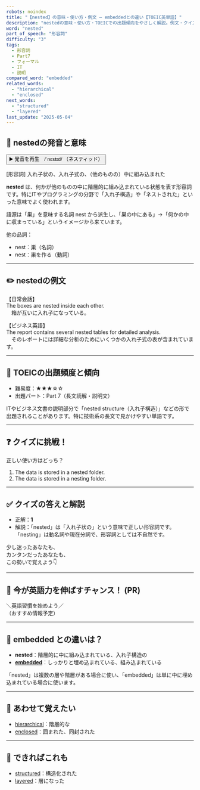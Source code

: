 ```yaml
---
robots: noindex
title: "【nested】の意味・使い方・例文 ― embeddedとの違い【TOEIC英単語】"
description: "nestedの意味・使い方・TOEICでの出題傾向をやさしく解説。例文・クイズ付きでembeddedとの違いもわかりやすく学べます。"
word: "nested"
part_of_speech: "形容詞"
difficulty: "3"
tags:
  - 形容詞
  - Part7
  - フォーマル
  - IT
  - 説明
compared_word: "embedded"
related_words:
  - "hierarchical"
  - "enclosed"
next_words:
  - "structured"
  - "layered"
last_update: "2025-05-04"
---
```


## 🔰 nestedの発音と意味

<button class="play-audio" onclick="playTTS('nested')">
  <span class="play-audio-main">
    ▶️ 発音を再生　/ˈnɛstɪd/
  </span>
  <span class="play-audio-sub">
    （ネスティッド）
  </span>
</button>

[形容詞] 入れ子状の、入れ子式の、（他のものの）中に組み込まれた

**nested** は、何かが他のものの中に階層的に組み込まれている状態を表す形容詞です。特にITやプログラミングの分野で「入れ子構造」や「ネストされた」といった意味でよく使われます。

語源は「巣」を意味する名詞 nest から派生し、「巣の中にある」→「何かの中に収まっている」というイメージから来ています。

他の品詞：  
- nest：巣（名詞）
- nest：巣を作る（動詞）

---

## ✏️ nestedの例文

【日常会話】  
The boxes are nested inside each other.  
　箱が互いに入れ子になっている。

【ビジネス英語】  
The report contains several nested tables for detailed analysis.  
　そのレポートには詳細な分析のためにいくつかの入れ子式の表が含まれています。

---

## 🎯 TOEICの出題頻度と傾向

- 難易度：★★★☆☆
- 出題パート：Part 7（長文読解・説明文）

ITやビジネス文書の説明部分で「nested structure（入れ子構造）」などの形で出題されることがあります。特に技術系の長文で見かけやすい単語です。

---

## ❓ クイズに挑戦！

正しい使い方はどっち？

1. The data is stored in a nested folder.  
2. The data is stored in a nesting folder.

---

## ✅ クイズの答えと解説

- 正解：**1**
- 解説：「nested」は「入れ子状の」という意味で正しい形容詞です。「nesting」は動名詞や現在分詞で、形容詞としては不自然です。

少し迷ったあなたも、  
カンタンだったあなたも、  
この勢いで覚えよう👇️

---

## 🚀 今が英語力を伸ばすチャンス！ (PR)

<div class="info-center">
＼英語習慣を始めよう／<br>  
（おすすめ情報予定）
</div>

---

## 🤔  embedded との違いは？

- **nested**：階層的に中に組み込まれている、入れ子構造の
- **[embedded](/word/embedded)**：しっかりと埋め込まれている、組み込まれている

「nested」は複数の層や階層がある場合に使い、「embedded」は単に中に埋め込まれている場合に使います。

---

## 🧩 あわせて覚えたい

- [hierarchical](/word/hierarchical)：階層的な
- [enclosed](/word/enclosed)：囲まれた、同封された

---

## 📖 できればこれも

- [structured](/word/structured)：構造化された
- [layered](/word/layered)：層になった

<!-- cvid: aid02_bid13 -->
